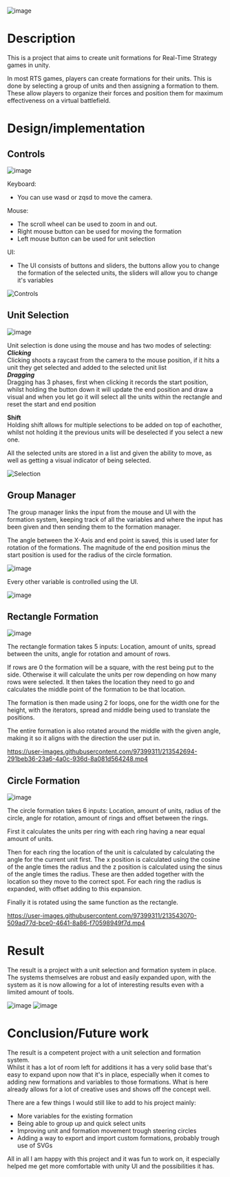 ![image](https://user-images.githubusercontent.com/97399311/213511954-edf132ec-70fc-4922-9d59-6fd87d761a1e.png)

# Description
This is a project that aims to create unit formations for Real-Time Strategy games in unity.

In most RTS games, players can create formations for their units. This is done by selecting a group of units and then assigning a formation to them. These allow players to organize their forces and position them for maximum effectiveness on a virtual battlefield.

# Design/implementation

## Controls
![image](https://user-images.githubusercontent.com/97399311/213516317-a8e312bd-255c-4704-afed-0bdeccfed7d5.png)

Keyboard: 
- You can use wasd or zqsd to move the camera.

Mouse: 
- The scroll wheel can be used to zoom in and out.
- Right mouse button can be used for moving the formation
- Left mouse button can be used for unit selection

UI: 
- The UI consists of buttons and sliders, the buttons allow you to change the formation of the selected units, the sliders will allow you to change it's variables

![Controls](https://user-images.githubusercontent.com/97399311/213519300-dc8024b6-1c07-4afc-b272-f6d4be6f45a6.gif)

## Unit Selection
![image](https://user-images.githubusercontent.com/97399311/213520780-9f167ae5-ab00-4769-afc8-8e3d6d95a5ea.png)

Unit selection is done using the mouse and has two modes of selecting:<br>
***Clicking***<br>
Clicking shoots a raycast from the camera to the mouse position, if it hits a unit they get selected and added to the selected unit list<br>
***Dragging***<br>
Dragging has 3 phases, first when clicking it records the start position, whilst holding the button down it will update the end position and draw a visual and when you let go it will select all the units within the rectangle and reset the start and end position

**Shift**<br>
Holding shift allows for multiple selections to be added on top of eachother, whilst not holding it the previous units will be deselected if you select a new one.

All the selected units are stored in a list and given the ability to move, as well as getting a visual indicator of being selected.

![Selection](https://user-images.githubusercontent.com/97399311/213528154-06052226-ef05-466c-b13b-956301448c2c.gif)

## Group Manager

The group manager links the input from the mouse and UI with the formation system, keeping track of all the variables and where the input has been given and then sending them to the formation manager.

The angle between the X-Axis and end point is saved, this is used later for rotation of the formations.
The magnitude of the end position minus the start position is used for the radius of the circle formation.

![image](https://user-images.githubusercontent.com/97399311/213534312-755f69d2-f200-413a-b72c-e20c126d9ffd.png)

Every other variable is controlled using the UI. 

![image](https://user-images.githubusercontent.com/97399311/213534911-8e4fbe7b-b5dd-4bc7-b47e-22e5b054da91.png)

## Rectangle Formation
![image](https://user-images.githubusercontent.com/97399311/213535760-2b3244ca-2f8f-4437-bdc8-d8b2db7e5cff.png)

The rectangle formation takes 5 inputs: 
Location, amount of units, spread between the units, angle for rotation and amount of rows.

If rows are 0 the formation will be a square, with the rest being put to the side.
Otherwise it will calculate the units per row depending on how many rows were selected.
It then takes the location they need to go and calculates the middle point of the formation to be that location.

The formation is then made using 2 for loops, one for the width one for the height, with the iterators, spread and middle being used to translate the positions.

The entire formation is also rotated around the middle with the given angle, making it so it aligns with the direction the user put in.

https://user-images.githubusercontent.com/97399311/213542694-291beb36-23a6-4a0c-936d-8a081d564248.mp4

## Circle Formation
![image](https://user-images.githubusercontent.com/97399311/213539840-98b21600-62f7-412a-a11a-909445ffb09a.png)

The circle formation takes 6 inputs: 
Location, amount of units, radius of the circle, angle for rotation, amount of rings and offset between the rings.

First it calculates the units per ring with each ring having a near equal amount of units.

Then for each ring the location of the unit is calculated by calculating the angle for the current unit first.
The x position is calculated using the cosine of the angle times the radius and the z position is calculated using the sinus of the angle times the radius.
These are then added together with the location so they move to the correct spot.
For each ring the radius is expanded, with offset adding to this expansion.

Finally it is rotated using the same function as the rectangle.

https://user-images.githubusercontent.com/97399311/213543070-509ad77d-bce0-4641-8a86-f70598949f7d.mp4

# Result
The result is a project with a unit selection and formation system in place. 
The systems themselves are robust and easily expanded upon, with the system as it is now allowing for a lot of interesting results even with a limited amount of tools.

![image](https://user-images.githubusercontent.com/97399311/213521073-4c600100-9624-436d-b70d-c32c4556cacf.png)
![image](https://user-images.githubusercontent.com/97399311/213540696-d48570a4-39b0-4f74-bd16-91ad8b290131.png)

# Conclusion/Future work

The result is a competent project with a unit selection and formation system. <br>
Whilst it has a lot of room left for additions it has a very solid base that's easy to expand upon now that it's in place, especially when it comes to adding new formations and variables to those formations.
What is here already allows for a lot of creative uses and shows off the concept well.

There are a few things I would still like to add to his project mainly: 
- More variables for the existing formation
- Being able to group up and quick select units
- Improving unit and formation movement trough steering circles
- Adding a way to export and import custom formations, probably trough use of SVGs

All in all I am happy with this project and it was fun to work on, it especially helped me get more comfortable with unity UI and the possibilities it has. 
